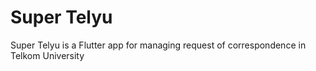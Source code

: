 # Super Telyu

Super Telyu is a Flutter app for managing request of correspondence in Telkom University
